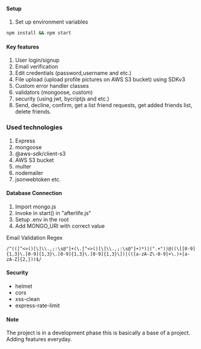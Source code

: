 #### Setup

1. Set up environment variables 

```bash
npm install && npm start
```
#### Key features

1. User login/signup
2. Email verification
3. Edit credentials (password,username and etc.)
4. File upload (upload profile pictures on AWS S3 bucket) using SDKv3
5. Custom error handler classes
6. validators (mongoose, custom)
7. security (using jwt, bycriptjs and etc.)
8. Send, decline, confirm, get a list friend requests, get added friends list, delete friends.


### Used technologies

1. Express
2. mongoose
3. @aws-sdk/client-s3
4. AWS S3 bucket
4. multer
5. nodemailer
6. jsonwebtoken
etc.

#### Database Connection

1. Import mongo.js
2. Invoke in start() in "afterlife.js"
3. Setup .env in the root
4. Add MONGO_URI with correct value



Email Validation Regex

```regex
/^(([^<>()[\]\\.,;:\s@"]+(\.[^<>()[\]\\.,;:\s@"]+)*)|(".+"))@((\[[0-9]{1,3}\.[0-9]{1,3}\.[0-9]{1,3}\.[0-9]{1,3}\])|(([a-zA-Z\-0-9]+\.)+[a-zA-Z]{2,}))$/
```



#### Security

- helmet
- cors
- xss-clean
- express-rate-limit

#### Note

The project is in a development phase this is basically a base of a project. Adding features everyday.
